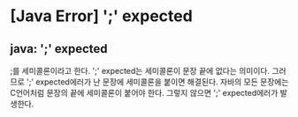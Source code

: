 # [Java Error] ';' expected

## java: ';' expected
;를 세미콜론이라고 한다. ';' expected는 세미콜론이 문장 끝에 없다는 의미이다. 그러므로 ';' expected에러가 난 문장에 세미콜론을 붙이면 해결된다. 자바의 모든 문장에는 C언어처럼 문장의 끝에 세미콜론이 붙어야 한다. 그렇지 않으면 ';' expected에러가 발생한다.